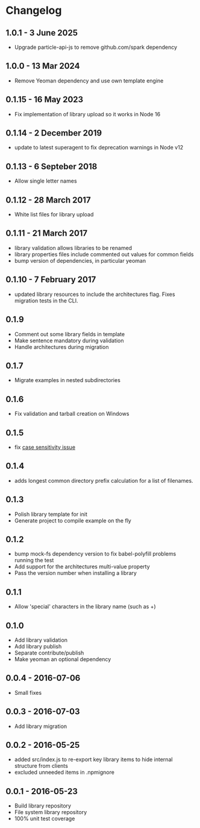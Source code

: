 # Changelog

## 1.0.1 - 3 June 2025

- Upgrade particle-api-js to remove github.com/spark dependency

## 1.0.0 - 13 Mar 2024

- Remove Yeoman dependency and use own template engine

## 0.1.15 - 16 May 2023

- Fix implementation of library upload so it works in Node 16

## 0.1.14 - 2 December 2019

- update to latest superagent to fix deprecation warnings in Node v12

## 0.1.13 - 6 Septeber 2018

- Allow single letter names

## 0.1.12 - 28 March 2017

- White list files for library upload

## 0.1.11 - 21 March 2017

- library validation allows libraries to be renamed
- library properties files include commented out values for common fields
- bump version of dependencies, in particular yeoman

## 0.1.10 - 7 February 2017

- updated library resources to include the architectures flag. Fixes migration tests in the CLI.

## 0.1.9

- Comment out some library fields in template
- Make sentence mandatory during validation
- Handle architectures during migration

## 0.1.7

- Migrate examples in nested subdirectories

## 0.1.6

- Fix validation and tarball creation on Windows

## 0.1.5

- fix [case sensitivity issue](https://github.com/particle-iot/particle-library-manager/issues/17)

## 0.1.4

- adds longest common directory prefix calculation for a list of filenames. 

## 0.1.3

- Polish library template for init
- Generate project to compile example on the fly

## 0.1.2

- bump mock-fs dependency version to fix babel-polyfill problems running the test
- Add support for the architectures multi-value property
- Pass the version number when installing a library

## 0.1.1

- Allow 'special' characters in the library name (such as +)

## 0.1.0

- Add library validation
- Add library publish
- Separate contribute/publish
- Make yeoman an optional dependency


## 0.0.4 - 2016-07-06

- Small fixes

## 0.0.3 - 2016-07-03

- Add library migration

## 0.0.2 - 2016-05-25

- added src/index.js to re-export key library items to hide internal structure from clients
- excluded unneeded items in .npmignore


## 0.0.1 - 2016-05-23

- Build library repository
- File system library repository
- 100% unit test coverage

